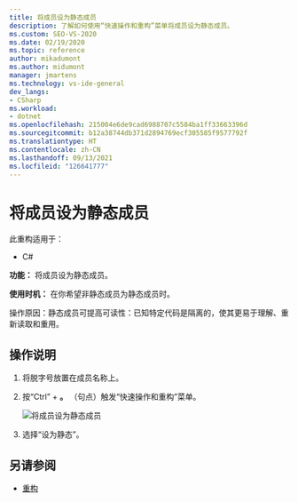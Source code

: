 ```yaml
---
title: 将成员设为静态成员
description: 了解如何使用“快速操作和重构”菜单将成员设为静态成员。
ms.custom: SEO-VS-2020
ms.date: 02/19/2020
ms.topic: reference
author: mikadumont
ms.author: midumont
manager: jmartens
ms.technology: vs-ide-general
dev_langs:
- CSharp
ms.workload:
- dotnet
ms.openlocfilehash: 215004e6de9cad6988707c5584ba1ff33663396d
ms.sourcegitcommit: b12a38744db371d2894769ecf305585f9577792f
ms.translationtype: HT
ms.contentlocale: zh-CN
ms.lasthandoff: 09/13/2021
ms.locfileid: "126641777"
---
```

# <a name="make-member-static"></a>将成员设为静态成员

此重构适用于：

- C#

**功能：** 将成员设为静态成员。

**使用时机：** 在你希望非静态成员为静态成员时。

操作原因：静态成员可提高可读性：已知特定代码是隔离的，使其更易于理解、重新读取和重用。 

## <a name="how-to"></a>操作说明

1. 将脱字号放置在成员名称上。

2. 按“Ctrl”  + **。** （句点）触发“快速操作和重构”菜单。

   ![将成员设为静态成员](media/make-member-static.png)

3. 选择“设为静态”。

## <a name="see-also"></a>另请参阅

- [重构](../refactoring-in-visual-studio.md)
